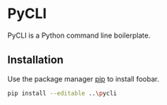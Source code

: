 # PyCLI

PyCLI is a Python command line boilerplate.

## Installation

Use the package manager [pip](https://pip.pypa.io/en/stable/) to install foobar.

```bash
pip install --editable ..\pycli
```